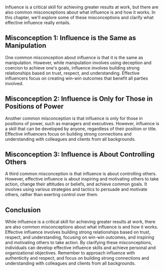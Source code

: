 
Influence is a critical skill for achieving greater results at work, but there are also common misconceptions about what influence is and how it works. In this chapter, we'll explore some of these misconceptions and clarify what effective influence really entails.

Misconception 1: Influence is the Same as Manipulation
------------------------------------------------------

One common misconception about influence is that it is the same as manipulation. However, while manipulation involves using deception and coercion to achieve one's goals, influence involves building strong relationships based on trust, respect, and understanding. Effective influencers focus on creating win-win outcomes that benefit all parties involved.

Misconception 2: Influence is Only for Those in Positions of Power
------------------------------------------------------------------

Another common misconception is that influence is only for those in positions of power, such as managers and executives. However, influence is a skill that can be developed by anyone, regardless of their position or title. Effective influencers focus on building strong connections and understanding with colleagues and clients from all backgrounds.

Misconception 3: Influence is About Controlling Others
------------------------------------------------------

A third common misconception is that influence is about controlling others. However, effective influence is about inspiring and motivating others to take action, change their attitudes or beliefs, and achieve common goals. It involves using various strategies and tactics to persuade and motivate others, rather than exerting control over them.

Conclusion
----------

While influence is a critical skill for achieving greater results at work, there are also common misconceptions about what influence is and how it works. Effective influence involves building strong relationships based on trust, respect, and understanding, focusing on win-win outcomes, and inspiring and motivating others to take action. By clarifying these misconceptions, individuals can develop effective influence skills and achieve personal and organizational objectives. Remember to approach influence with authenticity and respect, and focus on building strong connections and understanding with colleagues and clients from all backgrounds.
